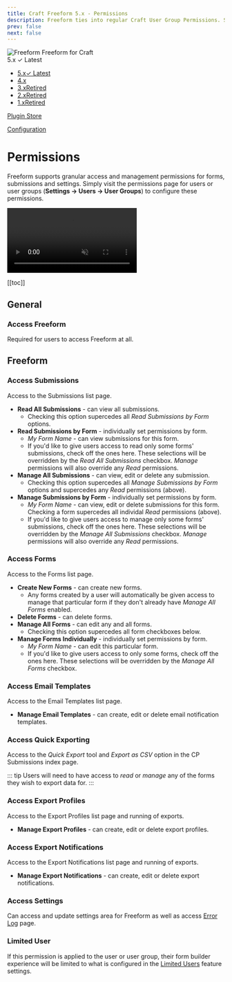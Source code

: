 ```yaml
---
title: Craft Freeform 5.x - Permissions
description: Freeform ties into regular Craft User Group Permissions. Simply visit the permissions page for the applicable user group(s) to grant/edit/remove permissions to Freeform.
prev: false
next: false
---
```


<meta property="og:image" content="https://docs.solspace.com/extras/social/craft/freeform/freeform.png" />

<div id="pr-heading">
    <img src="https://docs.solspace.com/extras/icons/products/freeform-icon.png" alt="Freeform" class="pr-image">
    <span class="pr-name">Freeform</span>
    <span class="pr-category">for Craft</span>
    <div class="pr-v-wrapper">
        <div class="pr-v">
            <span class="pr-v-v">5.x</span>
            <span class="pr-v-type pr-latest">✓ Latest</span>
            <span class="pr-v-arrow arrow down"></span>
        </div>
        <ul class="pr-v-list">
            <li><a href="/craft/freeform/v5/">5.x<span class="pr-v-type pr-latest">✓ Latest</span></a></li>
            <li><a href="/craft/freeform/v4/">4.x</a></li>
            <li><a href="/craft/freeform/v3/">3.x<span class="pr-v-type pr-retired">Retired</span></a></li>
            <li><a href="/craft/freeform/v2/">2.x<span class="pr-v-type pr-retired">Retired</span></a></li>
            <li><a href="/craft/freeform/v1/">1.x<span class="pr-v-type pr-retired">Retired</span></a></li>
        </ul>
    </div>
    <div class="pr-buy">
        <a href="https://plugins.craftcms.com/freeform" class="button button-blue"><span class="external-url">Plugin Store</span></a>
    </div>
</div>

<span class="page-section"><a href="/craft/freeform/v5/configuration/">Configuration</a></span>

# Permissions
Freeform supports granular access and management permissions for forms, submissions and settings. Simply visit the permissions page for users or user groups (**Settings → Users → User Groups**) to configure these permissions.

<video autoplay loop muted>
    <source src="../videos/permissions.mp4" type="video/mp4">
    This browser does not display the video tag.
</video>


[[toc]]


## General

### Access Freeform
Required for users to access Freeform at all.


## Freeform

### Access Submissions
Access to the Submissions list page.

- **Read All Submissions** - can view all submissions.
    - Checking this option supercedes all _Read Submissions by Form_ options.
- **Read Submissions by Form** - individually set permissions by form.
    - _My Form Name_ - can view submissions for this form.
    - If you'd like to give users access to read only some forms' submissions, check off the ones here. These selections will be overridden by the _Read All Submissions_ checkbox. _Manage_ permissions will also override any _Read_ permissions.
- **Manage All Submissions** - can view, edit or delete any submission.
    - Checking this option supercedes all _Manage Submissions by Form_ options and supercedes any _Read_ permissions (above).
- **Manage Submissions by Form** - individually set permissions by form.
    - _My Form Name_ - can view, edit or delete submissions for this form. Checking a form supercedes all individal _Read_ permissions (above).
    - If you'd like to give users access to manage only some forms' submissions, check off the ones here. These selections will be overridden by the _Manage All Submissions_ checkbox. _Manage_ permissions will also override any _Read_ permissions.

### Access Forms
Access to the Forms list page.

- **Create New Forms** - can create new forms.
    - Any forms created by a user will automatically be given access to manage that particular form if they don't already have _Manage All Forms_ enabled.
- **Delete Forms** - can delete forms.
- **Manage All Forms** - can edit any and all forms.
    - Checking this option supercedes all form checkboxes below.
- **Manage Forms Individually** - individually set permissions by form.
    - _My Form Name_ - can edit this particular form.
    - If you'd like to give users access to only some forms, check off the ones here. These selections will be overridden by the _Manage All Forms_ checkbox.

### Access Email Templates
Access to the Email Templates list page.

- **Manage Email Templates** - can create, edit or delete email notification templates.

### Access Quick Exporting <Badge type="pro" text="Pro" />
Access to the _Quick Export_ tool and _Export as CSV_ option in the CP Submissions index page.

::: tip
Users will need to have access to _read_ or _manage_ any of the forms they wish to export data for.
:::

### Access Export Profiles <Badge type="pro" text="Pro" />
Access to the Export Profiles list page and running of exports.

- **Manage Export Profiles** - can create, edit or delete export profiles.

### Access Export Notifications <Badge type="pro" text="Pro" />
Access to the Export Notifications list page and running of exports.

- **Manage Export Notifications** - can create, edit or delete export notifications.

### Access Settings
Can access and update settings area for Freeform as well as access [Error Log](./settings.md#error-log) page.

### Limited User <Badge type="pro" text="Pro" /><Badge type="feature" text="New in 5.0+" />
If this permission is applied to the user or user group, their form builder experience will be limited to what is configured in the [Limited Users](../configuration/limited-users/) feature settings.